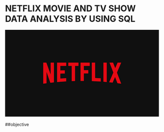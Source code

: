 # NETFLIX MOVIE AND TV SHOW DATA ANALYSIS BY USING SQL
![netflix logo](https://github.com/Mano630/NETFLIX_SQL_PROJECT-/blob/main/NETFLIX%20LOGO.jpg)

##objective
